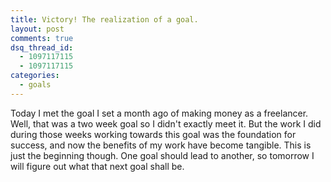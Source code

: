 ```yaml
---
title: Victory! The realization of a goal.
layout: post
comments: true
dsq_thread_id:
  - 1097117115
  - 1097117115
categories:
  - goals
---
```


Today I met the goal I set a month ago of making money as a freelancer. Well, that was a two week goal so I didn't exactly meet it. But the work I did during those weeks working towards this goal was the foundation for success, and now the benefits of my work have become tangible. This is just the beginning though. One goal should lead to another, so tomorrow I will figure out what that next goal shall be.
